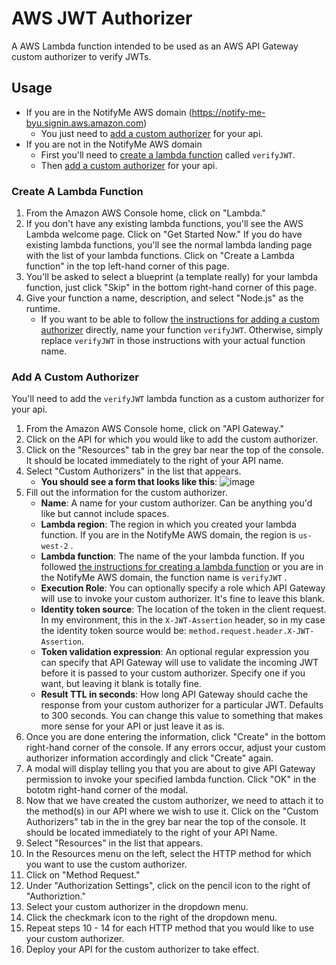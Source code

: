# AWS JWT Authorizer
A AWS Lambda function intended to be used as an AWS API Gateway custom authorizer to verify JWTs.

## Usage
- If you are in the NotifyMe AWS domain (https://notify-me-byu.signin.aws.amazon.com)
    + You just need to [add a custom authorizer](#add-a-custom-authorizer) for your api.
- If you are not in the NotifyMe AWS domain
    + First you'll need to [create a lambda function](#create-a-lambda-function) called `verifyJWT`.
    + Then [add a custom authorizer](#add-a-custom-authorizer) for your api.

### Create A Lambda Function

1. From the Amazon AWS Console home, click on "Lambda."
2. If you don't have any existing lambda functions, you'll see the AWS Lambda welcome page. Click on "Get Started Now." If you do have existing lambda functions, you'll see the normal lambda landing page with the list of your lambda functions. Click on "Create a Lambda function" in the top left-hand corner of this page.
3. You'll be asked to select a blueprint (a template really) for your lambda function, just click "Skip" in the bottom right-hand corner of this page.
4. Give your function a name, description, and select "Node.js" as the runtime.
    + If you want to be able to follow [the instructions for adding a custom authorizer](#add-a-custom-authorizer) directly, name your function `verifyJWT`. Otherwise, simply replace `verifyJWT` in those instructions with your actual function name.

### Add A Custom Authorizer
You'll need to add the `verifyJWT` lambda function as a custom authorizer for your api.

1. From the Amazon AWS Console home, click on "API Gateway."
2. Click on the API for which you would like to add the custom authorizer.
3. Click on the "Resources" tab in the grey bar near the top of the console. It should be located immediately to the right of your API name.
4. Select "Custom Authorizers" in the list that appears.
    + **You should see a form that looks like this**:
    ![image](https://cloud.githubusercontent.com/assets/281637/13755808/8ed15406-e9e2-11e5-9a06-733126664468.png)
5. Fill out the information for the custom authorizer.
    + **Name**: A name for your custom authorizer. Can be anything you'd like but cannot include spaces.
    + **Lambda region**: The region in which you created your lambda function. If you are in the NotifyMe AWS domain, the region is `us-west-2` .
    + **Lambda function**: The name of the your lambda function. If you followed [the instructions for creating a lambda function](#create-a-lambda-function) or you are in the NotifyMe AWS domain, the function name is `verifyJWT` .
    + **Execution Role**: You can optionally specify a role which API Gateway will use to invoke your custom authorizer. It's fine to leave this blank.
    + **Identity token source**: The location of the token in the client request. In my environment, this in the `X-JWT-Assertion` header, so in my case the identity token source would be: `method.request.header.X-JWT-Assertion`.
    + **Token validation expression**: An optional regular expression you can specify that API Gateway will use to validate the incoming JWT before it is passed to your custom authorizer. Specify one if you want, but leaving it blank is totally fine.
    + **Result TTL in seconds**: How long API Gateway should cache the response from your custom authorizer for a particular JWT. Defaults to 300 seconds. You can change this value to something that makes more sense for your API or just leave it as is.
6. Once you are done entering the information, click "Create" in the bottom right-hand corner of the console. If any errors occur, adjust your custom authorizer information accordingly and click "Create" again.
7. A modal will display telling you that you are about to give API Gateway permission to invoke your specified lambda function. Click "OK" in the bototm right-hand corner of the modal.
8. Now that we have created the custom authorizer, we need to attach it to the method(s) in our API where we wish to use it. Click on the "Custom Authorizers" tab in the in the grey bar near the top of the console. It should be located immediately to the right of your API Name.
9. Select "Resources" in the list that appears.
10. In the Resources menu on the left, select the HTTP method for which you want to use the custom authorizer.
11. Click on "Method Request."
12. Under "Authorization Settings", click on the pencil icon to the right of "Authoriztion."
13. Select your custom authorizer in the dropdown menu.
14. Click the checkmark icon to the right of the dropdown menu.
15. Repeat steps 10 - 14 for each HTTP method that you would like to use your custom authorizer.
16. Deploy your API for the custom authorizer to take effect.
